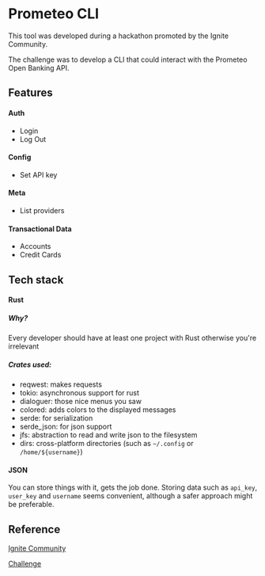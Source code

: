 # Prometeo CLI

This tool was developed during a hackathon promoted by the Ignite Community.

The challenge was to develop a CLI that could interact with the Prometeo Open Banking API.

## Features

#### Auth

- Login
- Log Out

#### Config

- Set API key

#### Meta

- List providers

#### Transactional Data

- Accounts
- Credit Cards

## Tech stack

#### Rust

##### Why?

Every developer should have at least one project with Rust otherwise you're irrelevant

##### Crates used:

- reqwest: makes requests
- tokio: asynchronous support for rust
- dialoguer: those nice menus you saw
- colored: adds colors to the displayed messages
- serde: for serialization
- serde_json: for json support
- jfs: abstraction to read and write json to the filesystem
- dirs: cross-platform directories (such as `~/.config` or `/home/${username}`) 

#### JSON

You can store things with it, gets the job done. Storing data such as  `api_key`, `user_key` and `username` seems convenient, although a safer approach might be preferable.

## Reference

[Ignite Community](https://joinignitecommunity.com/)

[Challenge](https://joinignitecommunity.com/desafio-cli/)